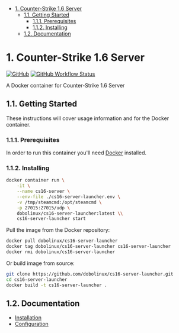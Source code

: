 - [1. Counter-Strike 1.6 Server](#1-counter-strike-16-server)
  - [1.1. Getting Started](#11-getting-started)
    - [1.1.1. Prerequisites](#111-prerequisites)
    - [1.1.2. Installing](#112-installing)
  - [1.2. Documentation](#12-documentation)

# 1. Counter-Strike 1.6 Server

[![GitHub](https://img.shields.io/badge/license-MIT-blue.svg)](LICENSE)
[![GitHub Workflow Status](https://github.com/andrebossi/cs16-server-launcher/actions/workflows/docker-publish.yml/badge.svg)](https://github.com/andrebossi/cs16-server-launcher/actions/workflows/docker-publish.yml)

A Docker container for Counter-Strike 1.6 Server

## 1.1. Getting Started

These instructions will cover usage information and for the Docker container.

### 1.1.1. Prerequisites

In order to run this container you'll need [Docker](https://docs.docker.com/get-started/) installed.

### 1.1.2. Installing
```sh
docker container run \
    -it \
    --name cs16-server \
    --env-file ./cs16-server-launcher.env \
    -v /tmp/steamcmd:/opt/steamcmd \
    -p 27015:27015/udp \
    dobolinux/cs16-server-launcher:latest \\
    cs16-server-launcher start
```

Pull the image from the Docker repository:

```sh
docker pull dobolinux/cs16-server-launcher
docker tag dobolinux/cs16-server-launcher cs16-server-launcher
docker rmi dobolinux/cs16-server-launcher
```

Or build image from source:

```sh
git clone https://github.com/dobolinux/cs16-server-launcher.git
cd cs16-server-launcher
docker build -t cs16-server-launcher .
```

## 1.2. Documentation

* [Installation](https://github.com/dobolinux/cs16-server-launcher/wiki/Installation)
* [Configuration](https://github.com/dobolinux/cs16-server-launcher/wiki/Configuration)
